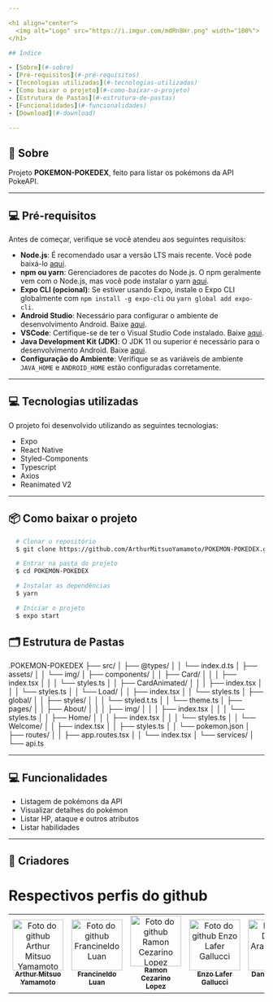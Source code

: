 ```yaml
---

<h1 align="center">
  <img alt="Logo" src="https://i.imgur.com/mdRn8Hr.png" width="100%">
</h1>

## Índice

- [Sobre](#-sobre)
- [Pré-requisitos](#-pré-requisitos)
- [Tecnologias utilizadas](#-tecnologias-utilizadas)
- [Como baixar o projeto](#-como-baixar-o-projeto)
- [Estrutura de Pastas](#-estrutura-de-pastas)
- [Funcionalidades](#-funcionalidades)
- [Download](#-download)

---
```


## 🤔 Sobre

Projeto **POKEMON-POKEDEX**, feito para listar os pokémons da API PokeAPI.

---

## 💻 Pré-requisitos

Antes de começar, verifique se você atendeu aos seguintes requisitos:

* **Node.js**: É recomendado usar a versão LTS mais recente. Você pode baixá-lo [aqui](https://nodejs.org/).
* **npm ou yarn**: Gerenciadores de pacotes do Node.js. O npm geralmente vem com o Node.js, mas você pode instalar o yarn [aqui](https://yarnpkg.com/getting-started/install).
* **Expo CLI (opcional)**: Se estiver usando Expo, instale o Expo CLI globalmente com `npm install -g expo-cli` ou `yarn global add expo-cli`.
* **Android Studio**: Necessário para configurar o ambiente de desenvolvimento Android. Baixe [aqui](https://developer.android.com/studio).
* **VSCode**: Certifique-se de ter o Visual Studio Code instalado. Baixe [aqui](https://code.visualstudio.com/).
* **Java Development Kit (JDK)**: O JDK 11 ou superior é necessário para o desenvolvimento Android. Baixe [aqui](https://www.oracle.com/java/technologies/javase-jdk11-downloads.html).
* **Configuração do Ambiente**: Verifique se as variáveis de ambiente `JAVA_HOME` e `ANDROID_HOME` estão configuradas corretamente.

---

## 💻 Tecnologias utilizadas

O projeto foi desenvolvido utilizando as seguintes tecnologias:

- Expo
- React Native
- Styled-Components
- Typescript
- Axios
- Reanimated V2

---

## 📦 Como baixar o projeto

```bash
  # Clonar o repositório
  $ git clone https://github.com/ArthurMitsuoYamamoto/POKEMON-POKEDEX.git

  # Entrar na pasta do projeto
  $ cd POKEMON-POKEDEX

  # Instalar as dependências
  $ yarn

  # Iniciar o projeto
  $ expo start
```

## 🗂 Estrutura de Pastas

.POKEMON-POKEDEX
├── src/
│   ├── @types/
│   │   └── index.d.ts
│   ├── assets/
│   │   └── img/
│   ├── components/
│   │   ├── Card/
│   │   │   ├── index.tsx
│   │   │   └── styles.ts
│   │   ├── CardAnimated/
│   │   │   ├── index.tsx
│   │   │   └── styles.ts
│   │   └── Load/
│   │       ├── index.tsx
│   │       └── styles.ts
│   ├── global/
│   │   ├── styles/
│   │   │   └── styled.t.ts
│   │   └── theme.ts
│   ├── pages/
│   │   ├── About/
│   │   │   ├── img/
│   │   │   ├── index.tsx
│   │   │   └── styles.ts
│   │   ├── Home/
│   │   │   ├── index.tsx
│   │   │   └── styles.ts
│   │   └── Welcome/
│   │       ├── index.tsx
│   │       ├── styles.ts
│   │       └── pokemon.json
│   ├── routes/
│   │   ├── app.routes.tsx
│   │   └── index.tsx
│   └── services/
│       └── api.ts

---

## 💻 Funcionalidades

- Listagem de pokémons da API
- Visualizar detalhes do pokémon
- Listar HP, ataque e outros atributos
- Listar habilidades

---

## 🤝 Criadores
# Respectivos perfis do github

<table>
  <tr>
    <td align="center">
      <a href="https://github.com/ArthurMitsuoYamamoto" target="_blank">
        <img src="https://avatars.githubusercontent.com/u/135779587?v=4" width="100px;" alt="Foto do github Arthur Mitsuo Yamamoto"/><br>
        <sub>
          <b>Arthur Mitsuo Yamamoto</b>
        </sub>
      </a>
    </td>
    <td align="center">
      <a href="https://github.com/FrancineldoLuan" target="_blank">
        <img src="https://avatars.githubusercontent.com/u/127765135?v=4" width="100px;" alt="Foto do github Francineldo Luan"/><br>
        <sub>
          <b>Francineldo Luan</b>
        </sub>
      </a>
    </td>
    <td align="center">
      <a href="https://media.licdn.com/dms/image/v2/D4E35AQH2hponxB6opg/profile-framedphoto-shrink_100_100/profile-framedphoto-shrink_100_100/0/1720060382679?e=1726801200&v=beta&t=2yYtzZenMXO1GTENYqmbTbvWEu1XLpVJS4He4I9ha4I" target="_blank">
        <img src="https://avatars.githubusercontent.com/u/126570736?v=4" width="100px;" alt="Foto do github Ramon Cezarino Lopez"/><br>
        <sub>
          <b>Ramon Cezarino Lopez</b>
        </sub>
      </a>
    </td>
    <td align="center">
      <a href="https://github.com/EnzoLafer" target="_blank">
        <img src="https://media.licdn.com/dms/image/v2/D4D03AQEjlIh2Qt9RGQ/profile-displayphoto-shrink_100_100/profile-displayphoto-shrink_100_100/0/1718626134472?e=1730937600&v=beta&t=jQtnmzUzU4MsX8V60lwFP1SEJmzaXLOaE6sDA-HIUm0" width="100px;" alt="Foto do github Enzo Lafer Gallucci"/><br>
        <sub>
          <b>Enzo Lafer Gallucci</b>
        </sub>
      </a>
    </td>
    <td align="center">
      <a href="https://github.com/DanielAraujoFaria" target="_blank">
        <img src="https://media.licdn.com/dms/image/v2/D5603AQE8kCKYGe8mig/profile-displayphoto-shrink_200_200/profile-displayphoto-shrink_200_200/0/1674257256462?e=1730332800&v=beta&t=WU_GhGeOTY1dOQymUMzC4lPQMbB2jYu6TcSv3kryGHE" width="100px;" alt="Foto do Daniel Araujo Faria"/><br>
        <sub>
          <b>Daniel Araujo Faria</b>
        </sub>
      </a>
    </td>
  </tr>
</table>
